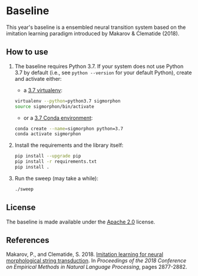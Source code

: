 # Baseline

This year's baseline is a ensembled neural transition system based on the
imitation learning paradigm introduced by Makarov & Clematide (2018).

## How to use

1.  The baseline requires Python 3.7. If your system does not use Python 3.7 by
    default (i.e., see `python --version` for your default Python), create and
    activate either:

    -   a [3.7 virtualenv](https://virtualenv.pypa.io/en/latest/):

    ```bash
    virtualenv --python=python3.7 sigmorphon
    source sigmorphon/bin/activate
    ```

    -   or a [3.7 Conda
        environment](https://docs.conda.io/projects/conda/en/latest/user-guide/tasks/manage-python.html#installing-a-different-version-of-python):

    ```bash
    conda create --name=sigmorphon python=3.7
    conda activate sigmorphon
    ```

2.  Install the requirements and the library itself:

    ```bash
    pip install --upgrade pip
    pip install -r requirements.txt
    pip install .
    ```

3.  Run the sweep (may take a while):

    ```bash
    ./sweep
    ```

## License

The baseline is made available under the [Apache 2.0](LICENSE.txt) license.

## References

Makarov, P., and Clematide, S. 2018. [Imitation learning for neural
morphological string transduction](https://www.aclweb.org/anthology/D18-1314/).
In *Proceedings of the 2018 Conference on Empirical Methods in Natural Language
Processing*, pages 2877-2882.
